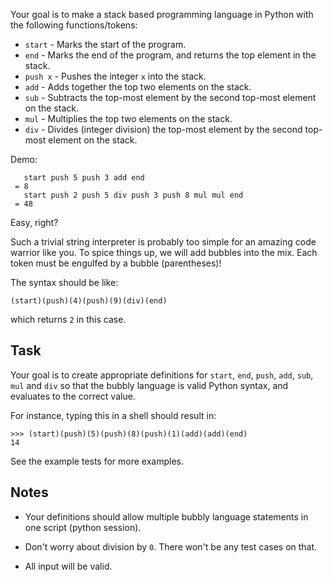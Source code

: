Your goal is to make a stack based programming language in Python with the following functions/tokens:

- `start` - Marks the start of the program.
- `end` - Marks the end of the program, and returns the top element in the stack.
- `push x` - Pushes the integer `x` into the stack.
- `add` - Adds together the top two elements on the stack.
- `sub` - Subtracts the top-most element by the second top-most element on the stack.
- `mul` - Multiplies the top two elements on the stack.
- `div` - Divides (integer division) the top-most element by the second top-most element on the stack.

Demo:

```bubbly
   start push 5 push 3 add end
 = 8
   start push 2 push 5 div push 3 push 8 mul mul end
 = 48
```

Easy, right?

Such a trivial string interpreter is probably too simple for an amazing code warrior like you. To spice things up, we will add bubbles into the mix. Each token must be engulfed by a bubble (parentheses)!

The syntax should be like:

```bubbly
(start)(push)(4)(push)(9)(div)(end)
```

which returns `2` in this case.

## Task

Your goal is to create appropriate definitions for `start`, `end`, `push`, `add`, `sub`, `mul` and `div` so that the bubbly language is valid Python syntax, and evaluates to the correct value.

For instance, typing this in a shell should result in:

```bubbly
>>> (start)(push)(5)(push)(8)(push)(1)(add)(add)(end)
14
```

See the example tests for more examples.

## Notes

- Your definitions should allow multiple bubbly language statements in one script (python session).

- Don't worry about division by `0`. There won't be any test cases on that.
- All input will be valid.